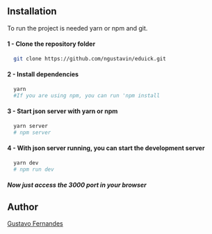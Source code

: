 ## Installation

To run the project is needed yarn or npm and git.

#### 1 - Clone the repository folder
```bash
  git clone https://github.com/ngustavin/eduick.git
```

#### 2 - Install dependencies
```bash
  yarn
  #If you are using npm, you can run 'npm install
```

#### 3 - Start json server with yarn or npm
```bash
  yarn server
  # npm server
```

#### 4 - With json server running, you can start the development server
```bash
  yarn dev
  # npm run dev
```

##### Now just access the 3000 port in your browser
    
## Author

[Gustavo Fernandes](https://github.com/ngustavin)